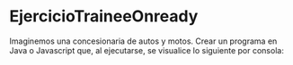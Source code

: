 # EjercicioTraineeOnready
Imaginemos una concesionaria de autos y motos. Crear un programa en Java o Javascript que, al ejecutarse, se visualice lo siguiente por consola:
